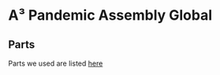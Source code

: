 # A³ Pandemic Assembly Global
## Parts
Parts we used are listed [here](https://github.com/ambisonics-audio-association/Businessplan/blob/main/recherche/parts.md)